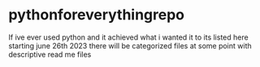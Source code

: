 # pythonforeverythingrepo
If ive ever used python and it achieved what i wanted it to its listed here starting june 26th 2023 there will be categorized files at some point with descriptive read me files
